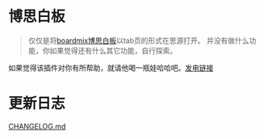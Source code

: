 # 博思白板

> 仅仅是将[boardmix博思白板](https://boardmix.cn/)以tab页的形式在思源打开。
并没有做什么功能，你如果觉得还有什么其它功能，自行探索。

如果觉得该插件对你有所帮助，就请他喝一瓶娃哈哈吧。[发电链接](https://afdian.net/a/firework) 

# 更新日志
[CHANGELOG.md](./CHANGELOG.md)




